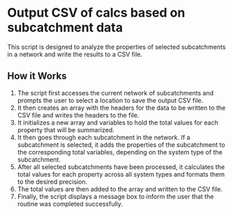# Output CSV of calcs based on subcatchment data

This script is designed to analyze the properties of selected subcatchments in a network and write the results to a CSV file.

## How it Works

1. The script first accesses the current network of subcatchments and prompts the user to select a location to save the output CSV file.
2. It then creates an array with the headers for the data to be written to the CSV file and writes the headers to the file.
3. It initializes a new array and variables to hold the total values for each property that will be summarized.
4. It then goes through each subcatchment in the network. If a subcatchment is selected, it adds the properties of the subcatchment to the corresponding total variables, depending on the system type of the subcatchment.
5. After all selected subcatchments have been processed, it calculates the total values for each property across all system types and formats them to the desired precision.
6. The total values are then added to the array and written to the CSV file.
7. Finally, the script displays a message box to inform the user that the routine was completed successfully.
